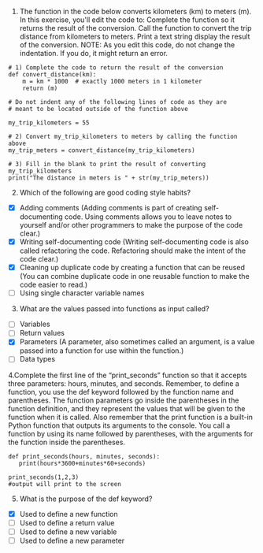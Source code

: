 1. The function in the code below converts kilometers (km) to meters (m). In this exercise, you'll edit the code to:
Complete the function so it returns the result of the conversion. 
Call the function to convert the trip distance from kilometers to meters.
Print a text string display the result of the conversion.
NOTE: As you edit this code, do not change the indentation. If you do, it might return an error.
```
# 1) Complete the code to return the result of the conversion
def convert_distance(km):
	m = km * 1000  # exactly 1000 meters in 1 kilometer
	return (m)

# Do not indent any of the following lines of code as they are
# meant to be located outside of the function above

my_trip_kilometers = 55

# 2) Convert my_trip_kilometers to meters by calling the function above
my_trip_meters = convert_distance(my_trip_kilometers)

# 3) Fill in the blank to print the result of converting my_trip_kilometers
print("The distance in meters is " + str(my_trip_meters))
```

2. Which of the following are good coding style habits?
- [x] Adding comments (Adding comments is part of creating self-documenting code. Using comments allows you to leave notes to yourself and/or other programmers to make the purpose of the code clear.)
- [x] Writing self-documenting code (Writing self-documenting code is also called refactoring the code. Refactoring should make the intent of the code clear.)
- [x] Cleaning up duplicate code by creating a function that can be reused (You can combine duplicate code in one reusable function to make the code easier to read.)
- [ ] Using single character variable names

3. What are the values passed into functions as input called?
- [ ] Variables
- [ ] Return values
- [x] Parameters (A parameter, also sometimes called an argument, is a value passed into a function for use within the function.)
- [ ] Data types

4.Complete the first line of the “print_seconds” function so that it accepts three parameters: hours, minutes, and seconds. 
Remember, to define a function, you use the def keyword followed by the function name and parentheses. 
The function parameters go inside the parentheses in the function definition, and they represent the values that will be given to the function when it is called. 
Also remember that the print function is a built-in Python function that outputs its arguments to the console. 
You call a function by using its name followed by parentheses, with the arguments for the function inside the parentheses.
```
def print_seconds(hours, minutes, seconds):
   print(hours*3600+minutes*60+seconds)

print_seconds(1,2,3)
#output will print to the screen
```
5. What is the purpose of the def keyword?
- [x] Used to define a new function
- [ ] Used to define a return value
- [ ] Used to define a new variable
- [ ] Used to define a new parameter
